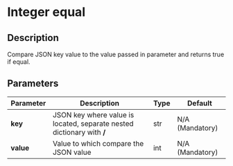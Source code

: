 # Integer equal

## Description

Compare JSON key value to the value passed in parameter and returns true if equal.

## Parameters

| Parameter | Description                                                            | Type | Default         |
| --------- | ---------------------------------------------------------------------- | ---- | --------------- |
| **key**   | JSON key where value is located, separate nested dictionary with **/** | str  | N/A (Mandatory) |
| **value** | Value to which compare the JSON value                                  | int  | N/A (Mandatory) |
